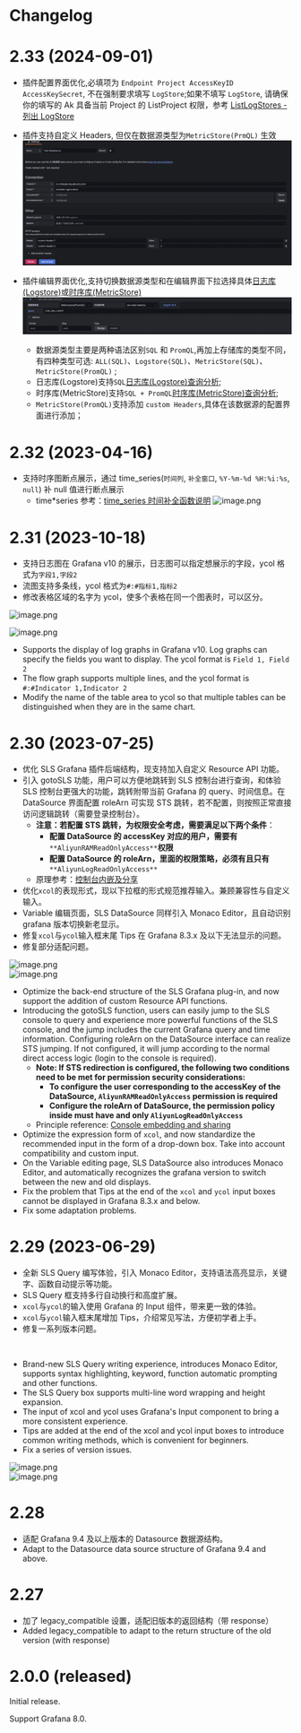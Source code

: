 # Changelog

# 2.33 (2024-09-01)

- 插件配置界面优化,必填项为 `Endpoint Project AccessKeyID AccessKeySecret`, 不在强制要求填写 `LogStore`;如果不填写 `LogStore`, 请确保你的填写的 Ak 具备当前 Project 的 ListProject 权限，参考 [ListLogStores - 列出 LogStore](https://help.aliyun.com/zh/sls/developer-reference/api-sls-2020-12-30-listlogstores)
- 插件支持自定义 Headers, 但仅在数据源类型为`MetricStore(PrmQL)` 生效
  ![图 2](./img/2.33/config_editor_2.33.png)
- 插件编辑界面优化,支持切换数据源类型和在编辑界面下拉选择具体[日志库(Logstore)](https://help.aliyun.com/zh/sls/product-overview/logstore)或[时序库(MetricStore)](https://help.aliyun.com/zh/sls/product-overview/metricstore?spm=a2c4g.11186623.0.0.2e8b60d1YQznSr)
  ![图 3](./img/2.33/query_editor_2.33.png)

  - 数据源类型主要是两种语法区别`SQL` 和 `PromQL`,再加上存储库的类型不同，有四种类型可选: `ALL(SQL)`、`Logstore(SQL)`、`MetricStore(SQL)`、`MetricStore(PromQL)` ;
  - 日志库(Logstore)支持`SQL`[日志库(Logstore)查询分析](https://help.aliyun.com/zh/sls/user-guide/search-and-analysis);
  - 时序库(MetricStore)支持`SQL + PromQL`[时序库(MetricStore)查询分析](https://help.aliyun.com/zh/sls/user-guide/search-and-analysis);
  - `MetricStore(PromQL)`支持添加 `custom Headers`,具体在该数据源的配置界面进行添加；

# 2.32 (2023-04-16)

- 支持时序图断点展示，通过 time_series(`时间列`, `补全窗口`, `%Y-%m-%d %H:%i:%s`, `null`) 补 null 值进行断点展示
  - time*series 参考：[time_series 时间补全函数说明](https://help.aliyun.com/zh/sls/user-guide/date-and-time-functions-1?spm=a2c4g.11186623.0.i10#section-wsz-wt2-4fb)
    ![image.png](https://img.alicdn.com/imgextra/i2/O1CN01HzGO5d1Xg48MpyJHS*!!6000000002952-0-tps-3116-1144.jpg)

# 2.31 (2023-10-18)

- 支持日志图在 Grafana v10 的展示，日志图可以指定想展示的字段，ycol 格式为`字段1,字段2`
- 流图支持多条线，ycol 格式为`#:#指标1,指标2`
- 修改表格区域的名字为 ycol，使多个表格在同一个图表时，可以区分。

![image.png](https://cdn.nlark.com/yuque/0/2023/png/182537/1697599988480-6ddc340d-9b64-4531-abbf-748eff4c0df9.png#averageHue=%231e2126&clientId=ue09f9ab6-6409-4&from=paste&height=480&id=u63975600&originHeight=960&originWidth=1630&originalType=binary&ratio=2&rotation=0&showTitle=false&size=363161&status=done&style=none&taskId=u01fdf5fe-b863-44da-b5f8-a3ae4512280&title=&width=815)

![image.png](https://cdn.nlark.com/yuque/0/2023/png/182537/1697600032996-be73fb93-a181-4f56-a42d-9ebdba626227.png#averageHue=%23202327&clientId=ue09f9ab6-6409-4&from=paste&height=515&id=u8bdbba62&originHeight=1030&originWidth=2130&originalType=binary&ratio=2&rotation=0&showTitle=false&size=562357&status=done&style=none&taskId=uf3ac8398-be19-4a16-abc7-740eebef31c&title=&width=1065)

- Supports the display of log graphs in Grafana v10. Log graphs can specify the fields you want to display. The ycol format is `Field 1, Field 2`
- The flow graph supports multiple lines, and the ycol format is `#:#Indicator 1,Indicator 2`
- Modify the name of the table area to ycol so that multiple tables can be distinguished when they are in the same chart.

# 2.30 (2023-07-25)

- 优化 SLS Grafana 插件后端结构，现支持加入自定义 Resource API 功能。
- 引入 gotoSLS 功能，用户可以方便地跳转到 SLS 控制台进行查询，和体验 SLS 控制台更强大的功能，跳转附带当前 Grafana 的 query、时间信息。在 DataSource 界面配置 roleArn 可实现 STS 跳转，若不配置，则按照正常直接访问逻辑跳转（需要登录控制台）。
  - **注意：若配置 STS 跳转，为权限安全考虑，需要满足以下两个条件**：
    - **配置 DataSource 的 accessKey 对应的用户，需要有**`**AliyunRAMReadOnlyAccess**`**权限**
    - **配置 DataSource 的 roleArn，里面的权限策略，必须有且只有**`**AliyunLogReadOnlyAccess**`
  - 原理参考：[控制台内嵌及分享](https://help.aliyun.com/document_detail/74971.html)
- 优化`xcol`的表现形式，现以下拉框的形式规范推荐输入。兼顾兼容性与自定义输入。
- Variable 编辑页面，SLS DataSource 同样引入 Monaco Editor，且自动识别 grafana 版本切换新老显示。
- 修复`xcol`与`ycol`输入框末尾 Tips 在 Grafana 8.3.x 及以下无法显示的问题。
- 修复部分适配问题。

![image.png](https://cdn.nlark.com/yuque/0/2023/png/21832175/1690257487839-24ccca2d-4fad-4011-9f18-300ceb876a26.png#averageHue=%231d2023&clientId=ud2e482ee-2fd6-4&from=paste&height=523&id=uc82855a6&originHeight=523&originWidth=1723&originalType=binary&ratio=1&rotation=0&showTitle=false&size=531654&status=done&style=none&taskId=u6031a614-f570-4a7b-a959-f1fda0001c8&title=&width=1723)<br />![image.png](https://cdn.nlark.com/yuque/0/2023/png/21832175/1690257391475-dae60eef-2191-42ab-90e7-d79b5319dfcd.png#averageHue=%231c1f21&clientId=ud2e482ee-2fd6-4&from=paste&height=349&id=u2c395060&originHeight=349&originWidth=1719&originalType=binary&ratio=1&rotation=0&showTitle=false&size=366996&status=done&style=none&taskId=u22e237d7-d4ad-4a9f-aae2-8ce25dc0915&title=&width=1719)

- Optimize the back-end structure of the SLS Grafana plug-in, and now support the addition of custom Resource API functions.
- Introducing the gotoSLS function, users can easily jump to the SLS console to query and experience more powerful functions of the SLS console, and the jump includes the current Grafana query and time information. Configuring roleArn on the DataSource interface can realize STS jumping. If not configured, it will jump according to the normal direct access logic (login to the console is required).
  - **Note: If STS redirection is configured, the following two conditions need to be met for permission security considerations:**
    - **To configure the user corresponding to the accessKey of the DataSource, `AliyunRAMReadOnlyAccess` permission is required**
    - **Configure the roleArn of DataSource, the permission policy inside must have and only `AliyunLogReadOnlyAccess`**
  - Principle reference: [Console embedding and sharing](https://help.aliyun.com/document_detail/74971.html)
- Optimize the expression form of `xcol`, and now standardize the recommended input in the form of a drop-down box. Take into account compatibility and custom input.
- On the Variable editing page, SLS DataSource also introduces Monaco Editor, and automatically recognizes the grafana version to switch between the new and old displays.
- Fix the problem that Tips at the end of the `xcol` and `ycol` input boxes cannot be displayed in Grafana 8.3.x and below.
- Fix some adaptation problems.

# 2.29 (2023-06-29)

- 全新 SLS Query 编写体验，引入 Monaco Editor，支持语法高亮显示，关键字、函数自动提示等功能。
- SLS Query 框支持多行自动换行和高度扩展。
- `xcol`与`ycol`的输入使用 Grafana 的 Input 组件，带来更一致的体验。
- `xcol`与`ycol`输入框末尾增加 Tips，介绍常见写法，方便初学者上手。
- 修复一系列版本问题。

<br />

- Brand-new SLS Query writing experience, introduces Monaco Editor, supports syntax highlighting, keyword, function automatic prompting and other functions.
- The SLS Query box supports multi-line word wrapping and height expansion.
- The input of xcol and ycol uses Grafana's Input component to bring a more consistent experience.
- Tips are added at the end of the xcol and ycol input boxes to introduce common writing methods, which is convenient for beginners.
- Fix a series of version issues.

![image.png](https://cdn.nlark.com/yuque/0/2023/png/21832175/1687953008367-f863ccc6-dcf5-4998-bcbc-c18aec0ac059.png#averageHue=%231e2024&clientId=u72ccc8ce-757a-4&from=paste&height=347&id=u3586dcad&originHeight=347&originWidth=1216&originalType=binary&ratio=1&rotation=0&showTitle=false&size=294424&status=done&style=none&taskId=u73ee0591-f289-4f53-8886-1a93e4914e5&title=&width=1216)<br />![image.png](https://cdn.nlark.com/yuque/0/2023/png/21832175/1687953284855-86c636fb-caa6-4163-ab23-0478cfb55b73.png#averageHue=%2323252a&clientId=u72ccc8ce-757a-4&from=paste&height=270&id=u4ec3dd89&originHeight=270&originWidth=564&originalType=binary&ratio=1&rotation=0&showTitle=false&size=112573&status=done&style=none&taskId=uac6a4fe0-65ca-4df2-8a4e-5faa1ea911a&title=&width=564)

# 2.28

- 适配 Grafana 9.4 及以上版本的 Datasource 数据源结构。
  <br />
- Adapt to the Datasource data source structure of Grafana 9.4 and above.

# 2.27

- 加了 legacy_compatible 设置，适配旧版本的返回结构（带 response）
  <br />
- Added legacy_compatible to adapt to the return structure of the old version (with response)

# 2.0.0 (released)

Initial release.

Support Grafana 8.0.
